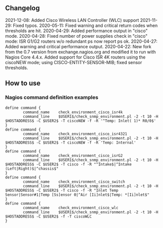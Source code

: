 ## Changelog

2021-12-08: Added Cisco Wireless LAN Controller (WLC) support
2021-11-29: Fixed typos.
2020-05-11: Fixed warning and critical return codes when thresholds are hit.
2020-04-29: Added performance output in "cisco" mode.
2020-04-28: Fixed number of power supplies check in "cisco" mode: ISR G1/G2 routers w/o redundant ps now report ps ok.
2020-04-27: Added warning and critical performance output.
2020-04-22: New fork from the 0.7 version from exchange.nagios.org and modified it to run with Nagios Core 4.4.x.
            Added support for Cisco ISR 4K routers using the ciscoNEW mode; using CISCO-ENTITY-SENSOR-MIB; fixed sensor thresholds.


## How to use
### Nagios command definition examples
```
define command {
        command_name    check_environment_cisco_isr4k
        command_line    $USER1$/check_snmp_environment.pl -2 -t 10 -H $HOSTADDRESS$ -C $USER2$ -T ciscoNEW -f -R '^Temp: Inlet( 1)* R0/0$'
}
define command {
        command_name    check_environment_cisco_isr4321
        command_line    $USER1$/check_snmp_environment.pl -2 -t 10 -H $HOSTADDRESS$ -C $USER2$ -T ciscoNEW -f -R 'Temp: Internal'
}
define command {
        command_name    check_environment_cisco_isrG2
        command_line    $USER1$/check_snmp_environment.pl -2 -t 10 -H $HOSTADDRESS$ -C $USER2$ -T cisco -f -R "^Intake$|^Intake (Left|Right)$|^chassis$"
}
define command {
        command_name    check_environment_cisco_switch
        command_line    $USER1$/check_snmp_environment.pl -2 -t 10 -H $HOSTADDRESS$ -C $USER2$ -T cisco -f -R "Inlet Temp Sensor|Sensor#1|Temp [Ss]ensor 0|^Air [Ii]nlet$|Temp: *[Ii]nlet$"
}
define command {
        command_name    check_environment_cisco_wlc
        command_line    $USER1$/check_snmp_environment.pl -2 -t 10 -H $HOSTADDRESS$ -C $USER2$ -f -T ciscoWLC
}
```
